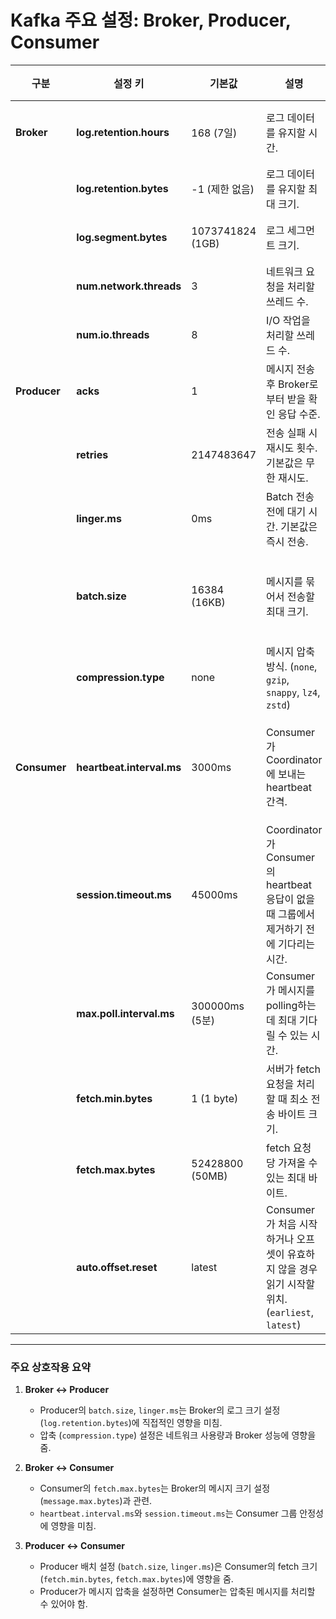 # Kafka 주요 설정: Broker, Producer, Consumer

| **구분**          | **설정 키**                | **기본값**             | **설명**                                                                                         | **관련 구성 요소**       | **상호작용 설명**                                                                                                   |
|--------------------|----------------------------|------------------------|---------------------------------------------------------------------------------------------------|--------------------------|---------------------------------------------------------------------------------------------------------------|
| **Broker**         | **log.retention.hours**    | 168 (7일)              | 로그 데이터를 유지할 시간.                                                                         | Producer, Consumer       | 오래된 로그 제거가 Producer 데이터 손실 및 Consumer 처리 중단에 영향.                                                              |
|                    | **log.retention.bytes**    | -1 (제한 없음)         | 로그 데이터를 유지할 최대 크기.                                                                    | Producer                 | 큰 배치 (`batch.size`)로 인해 로그 크기가 빠르게 증가할 수 있음.                                                                  |
|                    | **log.segment.bytes**      | 1073741824 (1GB)       | 로그 세그먼트 크기.                                                                                | Producer                 | 큰 메시지 전송 시 로그 세그먼트 크기와 호환성 고려 필요.                                                                             |
|                    | **num.network.threads**    | 3                      | 네트워크 요청을 처리할 쓰레드 수.                                                                  | Producer, Consumer       | 요청 증가 시 쓰레드 부족으로 성능 저하 발생 가능.                                                                                 |
|                    | **num.io.threads**         | 8                      | I/O 작업을 처리할 쓰레드 수.                                                                       | Producer, Consumer       | Producer 배치 및 Consumer fetch 작업에서 효율적인 처리 요구.                                                                 |
| **Producer**       | **acks**                   | 1                      | 메시지 전송 후 Broker로부터 받을 확인 응답 수준.                                                   | Broker                  | `acks=all`로 설정 시 Broker 쓰기 부하 증가 가능.                                                                          |
|                    | **retries**                | 2147483647             | 전송 실패 시 재시도 횟수. 기본값은 무한 재시도.                                                     | Broker                  | 네트워크 상태나 Broker 부하 증가 시 재시도가 Broker 성능에 영향.                                                                   |
|                    | **linger.ms**              | 0ms                   | Batch 전송 전에 대기 시간. 기본값은 즉시 전송.                                                     | Broker, Consumer         | 대기 시간 증가 시 배치 효율성 증가 가능.<br>Consumer는 fetch 처리량 증가.                                                           |
|                    | **batch.size**             | 16384 (16KB)           | 메시지를 묶어서 전송할 최대 크기.                                                                  | Broker, Consumer         | 큰 배치 설정은 Broker 로그 크기 (`log.retention.bytes`)와 Consumer fetch (`fetch.max.bytes`)에 영향.                        |
|                    | **compression.type**       | none                   | 메시지 압축 방식. (`none`, `gzip`, `snappy`, `lz4`, `zstd`)                                       | Consumer                 | 압축된 메시지는 Consumer가 처리할 수 있어야 하며, CPU 부하 증가 가능.                                                                |
| **Consumer**       | **heartbeat.interval.ms**  | 3000ms                 | Consumer가 Coordinator에 보내는 heartbeat 간격.                                                   | Broker                  | `session.timeout.ms`와의 비율을 맞춰야 그룹 안정성이 보장됨. 일반적으로 `session.timeout.ms`보다 더 낮은 값이어야 하며 대체로 1/3으로 결정하는 것이 보통이다. |
|                    | **session.timeout.ms**     | 45000ms                | Coordinator가 Consumer의 heartbeat 응답이 없을 때 그룹에서 제거하기 전에 기다리는 시간.             | Broker                  | 안정적인 연결을 위해 `heartbeat.interval.ms`와 조정 필요.                                                                   |
|                    | **max.poll.interval.ms**   | 300000ms (5분)         | Consumer가 메시지를 polling하는 데 최대 기다릴 수 있는 시간.                                       | Broker, Producer         | 메시지 처리 시간이 길 경우 적절히 설정 필요.<br>Producer가 긴 배치를 전송하면 Consumer도 더 긴 대기 필요.                                       |
|                    | **fetch.min.bytes**        | 1 (1 byte)             | 서버가 fetch 요청을 처리할 때 최소 전송 바이트 크기.                                                | Producer, Broker         | 작은 배치 전송 시 fetch 부하 증가 가능.<br>Broker 처리 성능에 영향.                                                               |
|                    | **fetch.max.bytes**        | 52428800 (50MB)        | fetch 요청 당 가져올 수 있는 최대 바이트.                                                           | Broker                  | Broker의 `message.max.bytes`와 조율 필요.                                                                           |
|                    | **auto.offset.reset**      | latest                 | Consumer가 처음 시작하거나 오프셋이 유효하지 않을 경우 읽기 시작할 위치. (`earliest`, `latest`)      | Producer                 | 최신 메시지 처리 (`latest`) 또는 이전 메시지 처리 (`earliest`) 방식 선택.                                                         |

---

### 주요 상호작용 요약

1. **Broker ↔ Producer**  
   - Producer의 `batch.size`, `linger.ms`는 Broker의 로그 크기 설정 (`log.retention.bytes`)에 직접적인 영향을 미침.  
   - 압축 (`compression.type`) 설정은 네트워크 사용량과 Broker 성능에 영향을 줌.

2. **Broker ↔ Consumer**  
   - Consumer의 `fetch.max.bytes`는 Broker의 메시지 크기 설정 (`message.max.bytes`)과 관련.  
   - `heartbeat.interval.ms`와 `session.timeout.ms`는 Consumer 그룹 안정성에 영향을 미침.

3. **Producer ↔ Consumer**  
   - Producer 배치 설정 (`batch.size`, `linger.ms`)은 Consumer의 fetch 크기 (`fetch.min.bytes`, `fetch.max.bytes`)에 영향을 줌.  
   - Producer가 메시지 압축을 설정하면 Consumer는 압축된 메시지를 처리할 수 있어야 함.
